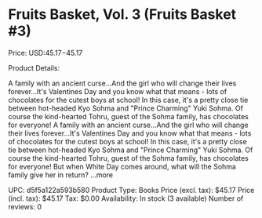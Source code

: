 # Fruits Basket, Vol. 3 (Fruits Basket #3)

Price: USD:$45.17-$45.17

Product Details:

A family with an ancient curse...And the girl who will change their lives forever...It's Valentines Day and you know what that means - lots of chocolates for the cutest boys at school! In this case, it's a pretty close tie between hot-headed Kyo Sohma and "Prince Charming" Yuki Sohma. Of course the kind-hearted Tohru, guest of the Sohma family, has chocolates for everyone! A family with an ancient curse...And the girl who will change their lives forever...It's Valentines Day and you know what that means - lots of chocolates for the cutest boys at school! In this case, it's a pretty close tie between hot-headed Kyo Sohma and "Prince Charming" Yuki Sohma. Of course the kind-hearted Tohru, guest of the Sohma family, has chocolates for everyone! But when White Day comes around, what will the Sohma family give her in return? ...more

UPC: d5f5a122a593b580
Product Type: Books
Price (excl. tax): $45.17
Price (incl. tax): $45.17
Tax: $0.00
Availability: In stock (3 available)
Number of reviews: 0